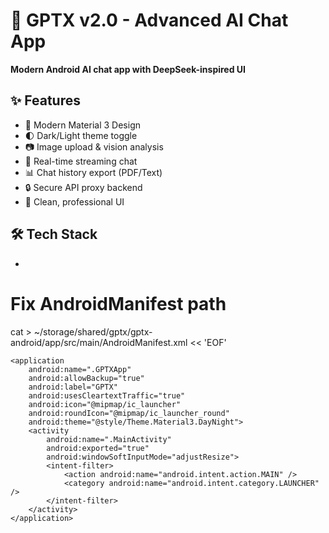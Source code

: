# 🚀 GPTX v2.0 - Advanced AI Chat App

**Modern Android AI chat app with DeepSeek-inspired UI**

## ✨ Features
- 🎨 Modern Material 3 Design
- 🌓 Dark/Light theme toggle
- 📷 Image upload & vision analysis
- 💬 Real-time streaming chat
- 📊 Chat history export (PDF/Text)
- 🔒 Secure API proxy backend
- 🎯 Clean, professional UI

## 🛠️ Tech Stack
- 
# Fix AndroidManifest path
cat > ~/storage/shared/gptx/gptx-android/app/src/main/AndroidManifest.xml << 'EOF'
<?xml version="1.0" encoding="utf-8"?>
<manifest xmlns:android="http://schemas.android.com/apk/res/android">
    <uses-permission android:name="android.permission.INTERNET" />
    <uses-permission android:name="android.permission.READ_EXTERNAL_STORAGE" />
    
    <application
        android:name=".GPTXApp"
        android:allowBackup="true"
        android:label="GPTX"
        android:usesCleartextTraffic="true"
        android:icon="@mipmap/ic_launcher"
        android:roundIcon="@mipmap/ic_launcher_round"
        android:theme="@style/Theme.Material3.DayNight">
        <activity
            android:name=".MainActivity"
            android:exported="true"
            android:windowSoftInputMode="adjustResize">
            <intent-filter>
                <action android:name="android.intent.action.MAIN" />
                <category android:name="android.intent.category.LAUNCHER" />
            </intent-filter>
        </activity>
    </application>
</manifest>
